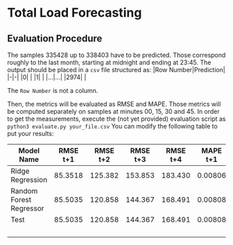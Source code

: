 # Total Load Forecasting
## Evaluation Procedure
The samples $335428$ up to $338403$ have to be predicted. Those correspond roughly to the last month, starting at midnight and ending at 23:45.
The output should be placed in a `csv` file structured as:
|Row Number|Prediction|
|-|-|
|0| |
|1| |
|...|...|
|2974| |

The `Row Number` is not a column.

Then, the metrics will be evaluated as RMSE and MAPE. Those metrics will be computed separately on samples at minutes 00, 15, 30 and 45.
In order to get the measurements, execute the (not yet provided) evaluation script as
`python3 evaluate.py your_file.csv`
You can modify the following table to put your results:

|Model Name|RMSE t+1|RMSE t+2|RMSE t+3|RMSE t+4|MAPE t+1|MAPE t+2|MAPE t+3|MAPE t+4|
|-|-|-|-|-|-|-|-|-|
|Ridge Regression|85.3518|125.382|153.853|183.430|0.00806|0.01165|0.01444|0.01731|
|Random Forest Regressor|85.5035|120.858|144.367|168.491|0.00808|0.01125|0.01342|0.01580|
|Test|85.5035|120.858|144.367|168.491|0.00808|0.01125|0.01342|0.01580|
| | | | | | | | | |
